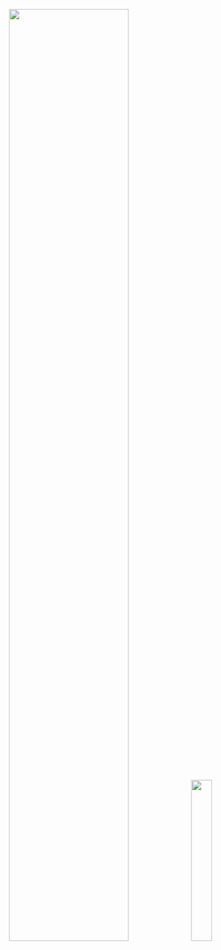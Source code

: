 <p align="center">
  <img width="65%" src="https://github-readme-stats.vercel.app/api?username=webmin7761&show_icons=truee&theme=highcontrast" />
  <img width="27%" src="https://github-readme-stats.vercel.app/api/top-langs/?username=webmin7761&count_icons=true&title_color=fff&icon_color=79ff97&text_color=9f9f9f&bg_color=151515" />
</p>
